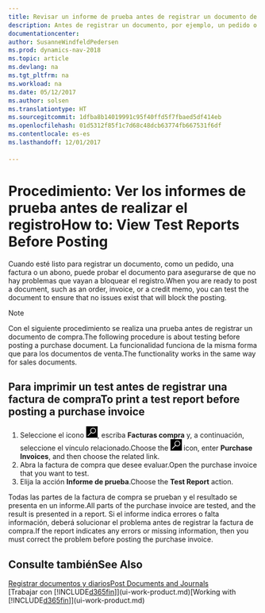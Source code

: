 ```yaml
---
title: Revisar un informe de prueba antes de registrar un documento de venta o de compra
description: Antes de registrar un documento, por ejemplo, un pedido o un abono, puede probarlo y revisarlo para comprobar si hay errores que puedan bloquear el registro.
documentationcenter: 
author: SusanneWindfeldPedersen
ms.prod: dynamics-nav-2018
ms.topic: article
ms.devlang: na
ms.tgt_pltfrm: na
ms.workload: na
ms.date: 05/12/2017
ms.author: solsen
ms.translationtype: HT
ms.sourcegitcommit: 1dfba8b14019991c95f40ffd5f7fbaed5df414eb
ms.openlocfilehash: 01d5312f85f1c7d68c48dcb63774fb667531f6df
ms.contentlocale: es-es
ms.lasthandoff: 12/01/2017

---
```

# <a name="how-to-view-test-reports-before-posting"></a><span data-ttu-id="7ea9f-103">Procedimiento: Ver los informes de prueba antes de realizar el registro</span><span class="sxs-lookup"><span data-stu-id="7ea9f-103">How to: View Test Reports Before Posting</span></span>
<span data-ttu-id="7ea9f-104">Cuando esté listo para registrar un documento, como un pedido, una factura o un abono, puede probar el documento para asegurarse de que no hay problemas que vayan a bloquear el registro.</span><span class="sxs-lookup"><span data-stu-id="7ea9f-104">When you are ready to post a document, such as an order, invoice, or a credit memo, you can test the document to ensure that no issues exist that will block the posting.</span></span>

> [!NOTE]  
>   <span data-ttu-id="7ea9f-105">Con el siguiente procedimiento se realiza una prueba antes de registrar un documento de compra.</span><span class="sxs-lookup"><span data-stu-id="7ea9f-105">The following procedure is about testing before posting a purchase document.</span></span> <span data-ttu-id="7ea9f-106">La funcionalidad funciona de la misma forma que para los documentos de venta.</span><span class="sxs-lookup"><span data-stu-id="7ea9f-106">The functionality works in the same way for sales documents.</span></span>

## <a name="to-print-a-test-report-before-posting-a-purchase-invoice"></a><span data-ttu-id="7ea9f-107">Para imprimir un test antes de registrar una factura de compra</span><span class="sxs-lookup"><span data-stu-id="7ea9f-107">To print a test report before posting a purchase invoice</span></span>
1. <span data-ttu-id="7ea9f-108">Seleccione el icono ![Buscar página o informe](media/ui-search/search_small.png "icono Buscar página o informe"), escriba **Facturas compra** y, a continuación, seleccione el vínculo relacionado.</span><span class="sxs-lookup"><span data-stu-id="7ea9f-108">Choose the ![Search for Page or Report](media/ui-search/search_small.png "Search for Page or Report icon") icon, enter **Purchase Invoices**, and then choose the related link.</span></span>
2. <span data-ttu-id="7ea9f-109">Abra la factura de compra que desee evaluar.</span><span class="sxs-lookup"><span data-stu-id="7ea9f-109">Open the purchase invoice that you want to test.</span></span>
3. <span data-ttu-id="7ea9f-110">Elija la acción **Informe de prueba**.</span><span class="sxs-lookup"><span data-stu-id="7ea9f-110">Choose the **Test Report** action.</span></span>  

<span data-ttu-id="7ea9f-111">Todas las partes de la factura de compra se prueban y el resultado se presenta en un informe.</span><span class="sxs-lookup"><span data-stu-id="7ea9f-111">All parts of the purchase invoice are tested, and the result is presented in a report.</span></span> <span data-ttu-id="7ea9f-112">Si el informe indica errores o falta información, deberá solucionar el problema antes de registrar la factura de compra.</span><span class="sxs-lookup"><span data-stu-id="7ea9f-112">If the report indicates any errors or missing information, then you must correct the problem before posting the purchase invoice.</span></span>

## <a name="see-also"></a><span data-ttu-id="7ea9f-113">Consulte también</span><span class="sxs-lookup"><span data-stu-id="7ea9f-113">See Also</span></span>
[<span data-ttu-id="7ea9f-114">Registrar documentos y diarios</span><span class="sxs-lookup"><span data-stu-id="7ea9f-114">Post Documents and Journals</span></span>](ui-post-documents-journals.md)  
<span data-ttu-id="7ea9f-115">[Trabajar con [!INCLUDE[d365fin](includes/d365fin_md.md)]](ui-work-product.md)</span><span class="sxs-lookup"><span data-stu-id="7ea9f-115">[Working with [!INCLUDE[d365fin](includes/d365fin_md.md)]](ui-work-product.md)</span></span>


